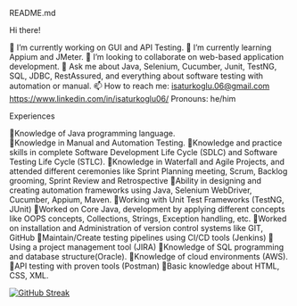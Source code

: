 README.md


Hi there!

🔭 I’m currently working on GUI and API Testing.
🌱 I’m currently learning Appium and JMeter.
👯 I’m looking to collaborate on web-based application development.
💬 Ask me about Java, Selenium, Cucumber, Junit, TestNG, SQL, JDBC, RestAssured, and everything about software testing with automation or manual.
📫 How to reach me: 
                    isaturkoglu.06@gmail.com
                    https://www.linkedin.com/in/isaturkoglu06/
Pronouns: he/him

Experiences

🔭Knowledge of Java programming language.	
🔭Knowledge in Manual and Automation Testing.
🔭Knowledge and practice skills in complete Software Development Life Cycle (SDLC) and Software Testing Life Cycle (STLC).
🔭Knowledge in Waterfall and Agile Projects, and attended different ceremonies like Sprint Planning meeting, Scrum, Backlog grooming, Sprint Review and Retrospective
🔭Ability in designing and creating automation frameworks using Java, Selenium WebDriver, Cucumber, Appium, Maven.
🔭Working with Unit Test Frameworks (TestNG, JUnit)
🔭Worked on Core Java, development by applying different concepts like OOPS concepts, Collections, Strings, Exception handling, etc.
🔭Worked on installation and Administration of version control systems like GIT, GitHub
🔭Maintain/Create testing pipelines using CI/CD tools (Jenkins)
🔭Using a project management tool (JIRA)
🔭Knowledge of SQL programming and database structure(Oracle).
🔭Knowledge of cloud environments (AWS).
🔭API testing with proven tools (Postman)
🔭Basic knowledge about HTML, CSS, XML.



[![GitHub Streak](https://streak-stats.demolab.com/?user=isaturkoglu06)](https://git.io/streak-stats)
